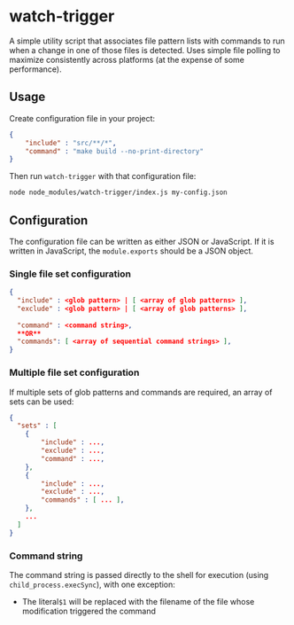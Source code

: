 # watch-trigger

A simple utility script that associates file pattern lists with commands to run when a change in one of those files is detected. Uses simple file polling to maximize consistently across platforms (at the expense of some performance).

## Usage

Create configuration file in your project:

```json
{
    "include" : "src/**/*",
    "command" : "make build --no-print-directory"
}
```

Then run `watch-trigger` with that configuration file:

````bash
node node_modules/watch-trigger/index.js my-config.json
````

## Configuration

The configuration file can be written as either JSON or JavaScript. If it is written in JavaScript, the `module.exports` should be a JSON object.

### Single file set configuration

```json
{
  "include" : <glob pattern> | [ <array of glob patterns> ],
  "exclude" : <glob pattern> | [ <array of glob patterns> ],
  
  "command" : <command string>,
  **OR**
  "commands": [ <array of sequential command strings> ],
}
```

### Multiple file set configuration

If multiple sets of glob patterns and commands are required, an array of sets can be used:

```json
{
  "sets" : [
    {
  		"include" : ...,
  		"exclude" : ...,
  		"command" : ...,
    },
    {
  		"include" : ...,
  		"exclude" : ...,
  		"commands" : [ ... ],
    },
    ...
  ]
}
```

### Command string

The command string is passed directly to the shell for execution (using `child_process.execSync`), with one exception:

* The literal`$1` will be replaced with the filename of the file whose modification triggered the command